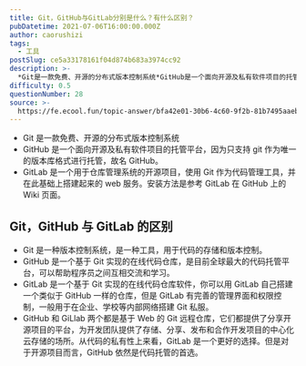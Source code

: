 ```yaml
---
title: Git，GitHub与GitLab分别是什么？有什么区别？
pubDatetime: 2021-07-06T16:00:00.000Z
author: caorushizi
tags:
  - 工具
postSlug: ce5a33178161f04d874b683a3974cc92
description: >-
  *Git是一款免费、开源的分布式版本控制系统*GitHub是一个面向开源及私有软件项目的托管平台，因为只支持git作为唯一的版本库格式进行托管，故名GitHub。*GitLab是一个用于仓库管理系统的
difficulty: 0.5
questionNumber: 28
source: >-
  https://fe.ecool.fun/topic-answer/bfa42e01-30b6-4c60-9f2b-81b7495aaebe?orderBy=updateTime&order=desc&tagId=29
---
```


- Git 是一款免费、开源的分布式版本控制系统
- GitHub 是一个面向开源及私有软件项目的托管平台，因为只支持 git 作为唯一的版本库格式进行托管，故名 GitHub。
- GitLab 是一个用于仓库管理系统的开源项目，使用 Git 作为代码管理工具，并在此基础上搭建起来的 web 服务。安装方法是参考 GitLab 在 GitHub 上的 Wiki 页面。

## Git，GitHub 与 GitLab 的区别

- Git 是一种版本控制系统，是一种工具，用于代码的存储和版本控制。
- GitHub 是一个基于 Git 实现的在线代码仓库，是目前全球最大的代码托管平台，可以帮助程序员之间互相交流和学习。
- GitLab 是一个基于 Git 实现的在线代码仓库软件，你可以用 GitLab 自己搭建一个类似于 GitHub 一样的仓库，但是 GitLab 有完善的管理界面和权限控制，一般用于在企业、学校等内部网络搭建 Git 私服。
- GitHub 和 GiLlab 两个都是基于 Web 的 Git 远程仓库，它们都提供了分享开源项目的平台，为开发团队提供了存储、分享、发布和合作开发项目的中心化云存储的场所。从代码的私有性上来看，GitLab 是一个更好的选择。但是对于开源项目而言，GitHub 依然是代码托管的首选。
